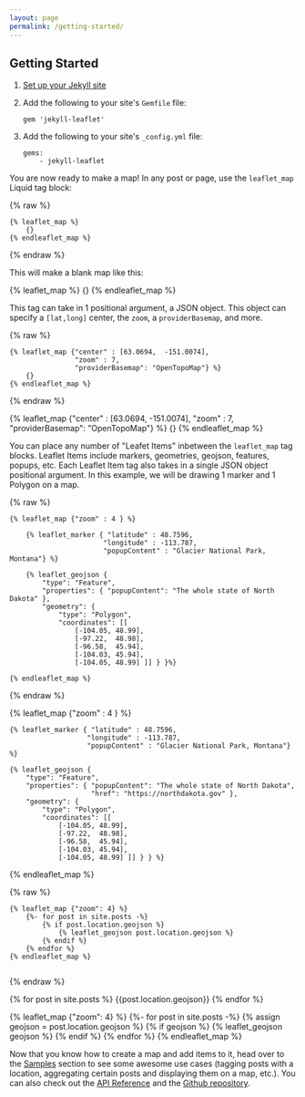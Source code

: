 ```yaml
---
layout: page
permalink: /getting-started/
---
```


## Getting Started

1. [Set up your Jekyll site](https://jekyllrb.com/docs/)
2. Add the following to your site's `Gemfile` file:

    ```
    gem 'jekyll-leaflet'
    ```

3. Add the following to your site's `_config.yml` file:

    ```
    gems:
        - jekyll-leaflet
    ``` 

You are now ready to make a map! In any post or page, use the `leaflet_map` Liquid tag block:

{% raw %}
```
{% leaflet_map %}
    {}
{% endleaflet_map %}
```
{% endraw %}


This will make a blank map like this:

{% leaflet_map %}
    {}
{% endleaflet_map %}

This tag can take in 1 positional argument, a JSON object. This object can specify a `[lat,long]` center, the `zoom`, a `providerBasemap`, and more.

{% raw %}
```
{% leaflet_map {"center" : [63.0694,  -151.0074],
                "zoom" : 7,
                "providerBasemap": "OpenTopoMap"} %}
    {}
{% endleaflet_map %}
```
{% endraw %}

{% leaflet_map {"center" : [63.0694,  -151.0074],
                "zoom" : 7,
                "providerBasemap": "OpenTopoMap"} %}
    {}
{% endleaflet_map %}

You can place any number of "Leafet Items" inbetween the `leaflet_map` tag blocks. Leaflet Items include markers, geometries, geojson, features, popups, etc. Each Leaflet Item tag also takes in a single JSON object positional argument. In this example, we will be drawing 1 marker and 1 Polygon on a map.

{% raw %}
```
{% leaflet_map {"zoom" : 4 } %}

    {% leaflet_marker { "latitude" : 48.7596,
                       "longitude" : -113.787,
                       "popupContent" : "Glacier National Park, Montana"} %}

    {% leaflet_geojson {
        "type": "Feature",
        "properties": { "popupContent": "The whole state of North Dakota" },
        "geometry": {
            "type": "Polygon",
            "coordinates": [[
                [-104.05, 48.99],
                [-97.22,  48.98],
                [-96.58,  45.94],
                [-104.03, 45.94],
                [-104.05, 48.99] ]] } }%}

{% endleaflet_map %}
```
{% endraw %}

{% leaflet_map {"zoom" : 4 } %}

    {% leaflet_marker { "latitude" : 48.7596,
                       "longitude" : -113.787,
                       "popupContent" : "Glacier National Park, Montana"} %}

    {% leaflet_geojson {
        "type": "Feature",
        "properties": { "popupContent": "The whole state of North Dakota",
                        "href": "https://northdakota.gov" },
        "geometry": {
            "type": "Polygon",
            "coordinates": [[
                [-104.05, 48.99],
                [-97.22,  48.98],
                [-96.58,  45.94],
                [-104.03, 45.94],
                [-104.05, 48.99] ]] } } %}

{% endleaflet_map %}


{% raw %}
```
{% leaflet_map {"zoom": 4} %}
    {%- for post in site.posts -%}
        {% if post.location.geojson %}
            {% leaflet_geojson post.location.geojson %}
        {% endif %}
    {% endfor %}
{% endleaflet_map %}
        
```
{% endraw %}

{% for post in site.posts %}
    {{post.location.geojson}}
{% endfor %}

{% leaflet_map {"zoom": 4} %}
    {%- for post in site.posts -%}
        {% assign geojson = post.location.geojson %}
        {% if geojson %}
            {% leaflet_geojson geojson %}
        {% endif %}
    {% endfor %}
{% endleaflet_map %}



Now that you know how to create a map and add items to it, head over to the [Samples](/samples/) section to see some awesome use cases (tagging posts with a location, aggregating certain posts and displaying them on a map, etc.). You can also check out the [API Reference](/api-ref/) and the [Github repository](https://github.com/DavidJVitale/jekyll-leaflet).

